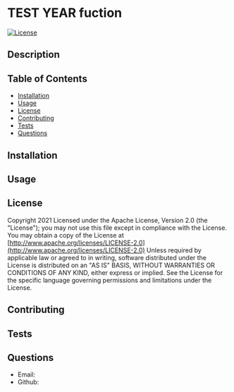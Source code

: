 # TEST YEAR fuction
[![License](https://img.shields.io/badge/License-Apache%202.0-blue.svg)](https://opensource.org/licenses/Apache-2.0)
## Description

## Table of Contents
- [Installation](#installation)
- [Usage](#Usage)
- [License](#License)
- [Contributing](#Contributing)
- [Tests](#Tests)
- [Questions](#Questions)
## Installation

## Usage

## License
Copyright 2021
Licensed under the Apache License, Version 2.0 (the "License"); you may not use this file except in compliance with the License.
You may obtain a copy of the License at [http://www.apache.org/licenses/LICENSE-2.0](http://www.apache.org/licenses/LICENSE-2.0)
Unless required by applicable law or agreed to in writing, software distributed under the License is distributed on an "AS IS" BASIS, WITHOUT WARRANTIES OR CONDITIONS OF ANY KIND, either express or implied.
See the License for the specific language governing permissions and limitations under the License. 
## Contributing

## Tests

##  Questions
- Email: 
- Github: []()